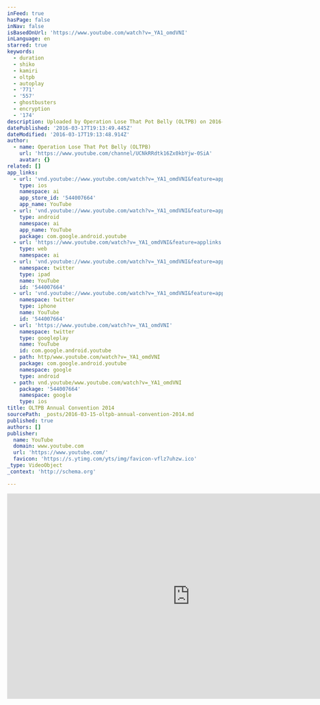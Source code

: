 ```yaml
---
inFeed: true
hasPage: false
inNav: false
isBasedOnUrl: 'https://www.youtube.com/watch?v=_YA1_omdVNI'
inLanguage: en
starred: true
keywords:
  - duration
  - shiko
  - kamiri
  - oltpb
  - autoplay
  - '771'
  - '557'
  - ghostbusters
  - encryption
  - '174'
description: Uploaded by Operation Lose That Pot Belly (OLTPB) on 2016-03-15.
datePublished: '2016-03-17T19:13:49.445Z'
dateModified: '2016-03-17T19:13:48.914Z'
author:
  - name: Operation Lose That Pot Belly (OLTPB)
    url: 'https://www.youtube.com/channel/UCNkRRdtk16Zx0kbYjw-0SiA'
    avatar: {}
related: []
app_links:
  - url: 'vnd.youtube://www.youtube.com/watch?v=_YA1_omdVNI&feature=applinks'
    type: ios
    namespace: ai
    app_store_id: '544007664'
    app_name: YouTube
  - url: 'vnd.youtube://www.youtube.com/watch?v=_YA1_omdVNI&feature=applinks'
    type: android
    namespace: ai
    app_name: YouTube
    package: com.google.android.youtube
  - url: 'https://www.youtube.com/watch?v=_YA1_omdVNI&feature=applinks'
    type: web
    namespace: ai
  - url: 'vnd.youtube://www.youtube.com/watch?v=_YA1_omdVNI&feature=applinks'
    namespace: twitter
    type: ipad
    name: YouTube
    id: '544007664'
  - url: 'vnd.youtube://www.youtube.com/watch?v=_YA1_omdVNI&feature=applinks'
    namespace: twitter
    type: iphone
    name: YouTube
    id: '544007664'
  - url: 'https://www.youtube.com/watch?v=_YA1_omdVNI'
    namespace: twitter
    type: googleplay
    name: YouTube
    id: com.google.android.youtube
  - path: http/www.youtube.com/watch?v=_YA1_omdVNI
    package: com.google.android.youtube
    namespace: google
    type: android
  - path: vnd.youtube/www.youtube.com/watch?v=_YA1_omdVNI
    package: '544007664'
    namespace: google
    type: ios
title: OLTPB Annual Convention 2014
sourcePath: _posts/2016-03-15-oltpb-annual-convention-2014.md
published: true
authors: []
publisher:
  name: YouTube
  domain: www.youtube.com
  url: 'https://www.youtube.com/'
  favicon: 'https://s.ytimg.com/yts/img/favicon-vflz7uhzw.ico'
_type: VideoObject
_context: 'http://schema.org'

---
```

<iframe src="https://cdn.embedly.com/widgets/media.html?src=https%3A%2F%2Fwww.youtube.com%2Fembed%2F_YA1_omdVNI%3Ffeature%3Doembed&amp;url=https%3A%2F%2Fwww.youtube.com%2Fwatch%3Fv%3D_YA1_omdVNI&amp;image=https%3A%2F%2Fi.ytimg.com%2Fvi%2F_YA1_omdVNI%2Fhqdefault.jpg&amp;key=b7d04c9b404c499eba89ee7072e1c4f7&amp;type=text%2Fhtml&amp;schema=youtube" width="854" height="480" scrolling="no" frameborder="0" allowfullscreen="allowfullscreen" style=""></iframe>